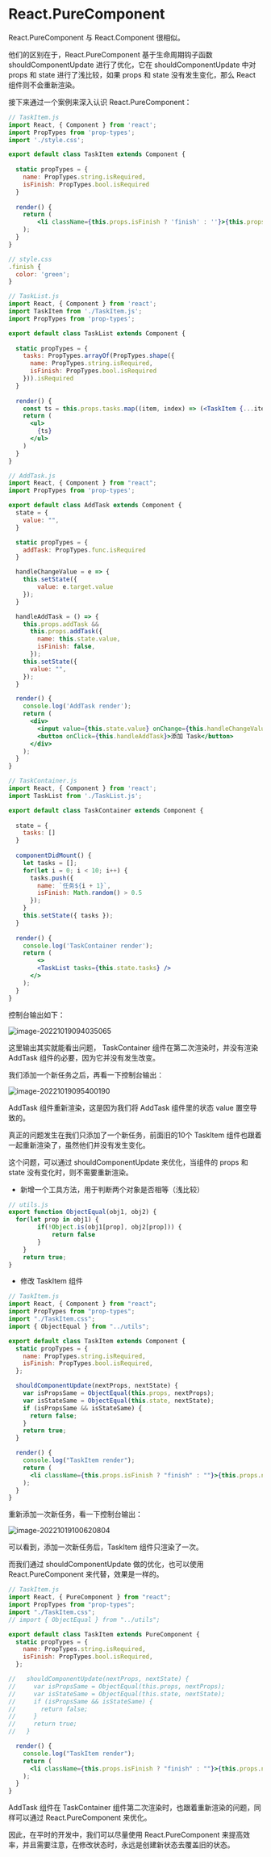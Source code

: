 # React.PureComponent

React.PureComponent 与 React.Component 很相似。

他们的区别在于，React.PureComponent 基于生命周期钩子函数 shouldComponentUpdate 进行了优化，它在 shouldComponentUpdate 中对 props 和 state 进行了浅比较，如果 props 和 state 没有发生变化，那么 React 组件则不会重新渲染。

接下来通过一个案例来深入认识 React.PureComponent：

```jsx
// TaskItem.js
import React, { Component } from 'react';
import PropTypes from 'prop-types';
import './style.css';

export default class TaskItem extends Component {
  
  static propTypes = {
    name: PropTypes.string.isRequired,
    isFinish: PropTypes.bool.isRequired
  }
  
  render() {
    return (
    	<li className={this.props.isFinish ? 'finish' : ''}>{this.props.name}</li>
    );
  }
}

// style.css
.finish {
  color: 'green';
}
```



```jsx
// TaskList.js
import React, { Component } from 'react';
import TaskItem from './TaskItem.js';
import PropTypes from 'prop-types';

export default class TaskList extends Component {
  
  static propTypes = {
    tasks: PropTypes.arrayOf(PropTypes.shape({
      name: PropTypes.string.isRequired,
      isFinish: PropTypes.bool.isRequired
    })).isRequired
  }
  
  render() {
    const ts = this.props.tasks.map((item, index) => (<TaskItem {...item} key={index} />));
    return (
      <ul>
      	{ts}
      </ul>
    )
  }
}
```



```jsx
// AddTask.js
import React, { Component } from "react";
import PropTypes from 'prop-types';

export default class AddTask extends Component {
  state = {
    value: "",
  }

  static propTypes = {
    addTask: PropTypes.func.isRequired
  }

  handleChangeValue = e => {
    this.setState({
        value: e.target.value
    });
  }

  handleAddTask = () => {
    this.props.addTask &&
      this.props.addTask({
        name: this.state.value,
        isFinish: false,
      });
    this.setState({
      value: "",
    });
  }

  render() {
    console.log('AddTask render');
    return (
      <div>
        <input value={this.state.value} onChange={this.handleChangeValue} />
        <button onClick={this.handleAddTask}>添加 Task</button>
      </div>
    );
  }
}
```



```jsx
// TaskContainer.js
import React, { Component } from 'react';
import TaskList from './TaskList.js';

export default class TaskContainer extends Component {
  
  state = {
    tasks: []
  }
  
  componentDidMount() {
    let tasks = [];
    for(let i = 0; i < 10; i++) {
      tasks.push({
        name: `任务${i + 1}`,
        isFinish: Math.random() > 0.5
      });
    }
    this.setState({ tasks });
  }
  
  render() {
    console.log('TaskContainer render');
    return (
    	<>
      	<TaskList tasks={this.state.tasks} />
      </>
    );
  }
}
```

控制台输出如下：

![image-20221019094035065](https://penguinbucket.obs.cn-southwest-2.myhuaweicloud.com//img/202210190940116.png)

这里输出其实就能看出问题， TaskContainer 组件在第二次渲染时，并没有渲染 AddTask 组件的必要，因为它并没有发生改变。

我们添加一个新任务之后，再看一下控制台输出：

![image-20221019095400190](https://penguinbucket.obs.cn-southwest-2.myhuaweicloud.com//img/202210190954280.png)

AddTask 组件重新渲染，这是因为我们将 AddTask 组件里的状态 value 置空导致的。

真正的问题发生在我们只添加了一个新任务，前面旧的10个 TaskItem 组件也跟着一起重新渲染了，虽然他们并没有发生变化。

这个问题，可以通过 shouldComponentUpdate 来优化，当组件的 props 和 state 没有变化时，则不需要重新渲染。

- 新增一个工具方法，用于判断两个对象是否相等（浅比较）

```js
// utils.js
export function ObjectEqual(obj1, obj2) {
  for(let prop in obj1) {
		if(!Object.is(obj1[prop], obj2[prop])) {
			return false
		}
	}
	return true;
}
```

- 修改 TaskItem 组件

```jsx
// TaskItem.js
import React, { Component } from "react";
import PropTypes from "prop-types";
import "./TaskItem.css";
import { ObjectEqual } from "../utils";

export default class TaskItem extends Component {
  static propTypes = {
    name: PropTypes.string.isRequired,
    isFinish: PropTypes.bool.isRequired,
  };

  shouldComponentUpdate(nextProps, nextState) {
    var isPropsSame = ObjectEqual(this.props, nextProps);
    var isStateSame = ObjectEqual(this.state, nextState);
    if (isPropsSame && isStateSame) {
      return false;
    }
    return true;
  }

  render() {
    console.log("TaskItem render");
    return (
      <li className={this.props.isFinish ? "finish" : ""}>{this.props.name}</li>
    );
  }
}
```

重新添加一次新任务，看一下控制台输出：

![image-20221019100620804](https://penguinbucket.obs.cn-southwest-2.myhuaweicloud.com//img/202210191006854.png)

可以看到，添加一次新任务后，TaskItem 组件只渲染了一次。

而我们通过 shouldComponentUpdate 做的优化，也可以使用 React.PureComponent 来代替，效果是一样的。

```jsx
// TaskItem.js
import React, { PureComponent } from "react";
import PropTypes from "prop-types";
import "./TaskItem.css";
// import { ObjectEqual } from "../utils";

export default class TaskItem extends PureComponent {
  static propTypes = {
    name: PropTypes.string.isRequired,
    isFinish: PropTypes.bool.isRequired,
  };

//   shouldComponentUpdate(nextProps, nextState) {
//     var isPropsSame = ObjectEqual(this.props, nextProps);
//     var isStateSame = ObjectEqual(this.state, nextState);
//     if (isPropsSame && isStateSame) {
//       return false;
//     }
//     return true;
//   }

  render() {
    console.log("TaskItem render");
    return (
      <li className={this.props.isFinish ? "finish" : ""}>{this.props.name}</li>
    );
  }
}

```

AddTask 组件在 TaskContainer 组件第二次渲染时，也跟着重新渲染的问题，同样可以通过 React.PureComponent 来优化。

因此，在平时的开发中，我们可以尽量使用 React.PureComponent 来提高效率，并且需要注意，在修改状态时，永远是创建新状态去覆盖旧的状态。

<Vssue 
    :options="{ labels: [$page.relativePath.split('/')[0]] }" 
    :title="$page.relativePath.split('/')[1]" 
/>